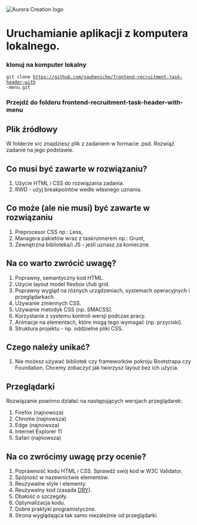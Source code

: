 <img  src="https://github.com/auroracreation/frontend-recruitment-task-header-with-menu/blob/master/logo.png"  alt="Aurora Creation logo"/>

# Uruchamianie aplikacji z komputera lokalnego.


### klonuj na komputer lokalny 


<code>git clone https://github.com/yauheniche/frontend-recruitment-task-header-with
-menu.git </code>


### Przejdź do folderu <strong>frontend-recruitment-task-header-with-menu</strong> 



## Plik źródłowy

W folderze src znajdziesz plik z zadaniem w formacie .psd. Rozwiąż zadanie na jego podstawie.


## Co musi być zawarte w rozwiązaniu?

1. Użycie HTML i CSS do rozwiązania zadania.
2. RWD - użyj breakpointów wedle własnego uznania.

## Co może (ale nie musi) być zawarte w rozwiązaniu

1. Preprocesor CSS np.: Less,
2. Managera pakietów wraz z taskrunnerem np.: Grunt,
3. Zewnętrzna biblioteka/i JS - jeśli uznasz za konieczne.

## Na co warto zwrócić uwagę?

1. Poprawny, semantyczny kod HTML.
3. Użycie layout model flexbox i/lub grid.
4. Poprawny wygląd na różnych urządzeniach, systemach operacyjnych i przeglądarkach.
5. Używanie zmiennych CSS.
6. Używanie metodyk CSS (np. SMACSS).
7. Korzystanie z systemu kontroli wersji podczas pracy.
8. Animacje na elementach, które mogą tego wymagać (np. przyciski).
9. Struktura projektu - np. oddzielne pliki CSS.


## Czego należy unikać?

1. Nie możesz używać bibliotek czy frameworków pokroju Bootstrapa czy Foundation. Chcemy zobaczyć jak tworzysz layout bez ich użycia.


## Przeglądarki

Rozwiązanie powinno działać na następujących wersjach przeglądarek:

1. Firefox (najnowsza)
2. Chrome (najnowsza)
3. Edge (najnowsza)
4. Internet Explorer 11
5. Safari (najnowsza)


## Na co zwrócimy uwagę przy ocenie?

1. Poprawność kodu HTML i CSS. Sprawdź swój kod w W3C Validator.
2. Spójność w nazewnictwie elementów.
3. Reużywalne style i elementy.
4. Reużywalny kod (zasada [DRY](https://en.wikipedia.org/wiki/Don%27t_repeat_yourself)).
5. Dbałość o szczegóły.
6. Optymalizacja kodu.
7. Dobre praktyki programistyczne.
8. Strona wyglądająca tak samo niezależnie od przeglądarki.
